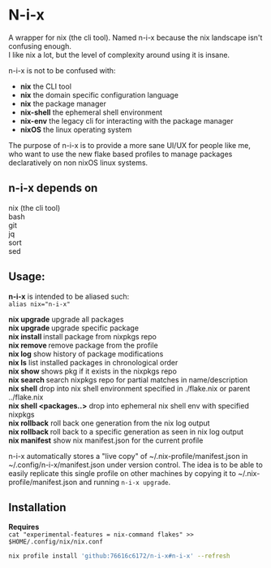 # N-i-x

A wrapper for nix (the cli tool). Named n-i-x because the nix landscape isn't confusing enough.  
I like nix a lot, but the level of complexity around using it is insane.  

n-i-x is not to be confused with:
- **nix** the CLI tool
- **nix** the domain specific configuration language
- **nix** the package manager
- **nix-shell** the ephemeral shell environment
- **nix-env** the legacy cli for interacting with the package manager
- **nixOS** the linux operating system

The purpose of n-i-x is to provide a more sane UI/UX for people like me, who want to use the new flake based profiles to manage packages declaratively on non nixOS linux systems.

## n-i-x depends on
nix (the cli tool)  
bash  
git  
jq  
sort  
sed  

## Usage:

**n-i-x** is intended to be aliased such:  
`alias nix="n-i-x"`

**nix upgrade** upgrade all packages  
**nix upgrade <package-name>** upgrade specific package  
**nix install <package-name>** install package from nixpkgs repo  
**nix remove <package-name>** remove package from the profile  
**nix log** show history of package modifications  
**nix ls** list installed packages in chronological order  
**nix show <package-name>** shows pkg if it exists in the nixpkgs repo  
**nix search <term>** search nixpkgs repo for partial matches in name/description  
**nix shell** drop into nix shell environment specified in ./flake.nix or parent ../flake.nix  
**nix shell <packages..>** drop into ephemeral nix shell env with specified nixpkgs  
**nix rollback** roll back one generation from the nix log output  
**nix rollback <number>** roll back to a specific generation as seen in nix log output  
**nix manifest** show nix manifest.json for the current profile  

n-i-x automatically stores a "live copy" of ~/.nix-profile/manifest.json in ~/.config/n-i-x/manifest.json under version control.
The idea is to be able to easily replicate this single profile on other machines by copying it to ~/.nix-profile/manifest.json and running `n-i-x upgrade`.

## Installation

**Requires**  
`cat "experimental-features = nix-command flakes" >> $HOME/.config/nix/nix.conf`

```bash
nix profile install 'github:76616c6172/n-i-x#n-i-x' --refresh
```

